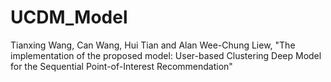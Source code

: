# UCDM_Model

Tianxing Wang, Can Wang, Hui Tian and Alan Wee-Chung Liew, "The implementation of the proposed model: User-based Clustering Deep Model for the Sequential Point-of-Interest Recommendation"
